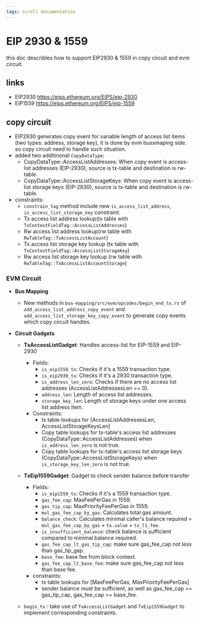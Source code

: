 ```yaml
---
tags: scroll documentation
---
```


# EIP 2930 & 1559
this doc describles how to support EIP2930 & 1559 in copy circuit and evm circuit.
## links
  - EIP2930 https://eips.ethereum.org/EIPS/eip-2930
  - EIP1559 https://eips.ethereum.org/EIPS/eip-1559

## copy circuit
  - EIP2930 generates copy event for variable length of access list items (two types: address, storage key), it is done by evm bussmaping side. so copy circuit need to handle such situation.
  - added two additinonal `CopyDataType`: 
    - CopyDataType::AccessListAddresses:  When copy event is access-list addresses (EIP-2930), source is tx-table and destination is rw-table.
    - CopyDataType::AccessListStorageKeys: When copy event is access-list storage keys (EIP-2930), source is  tx-table and destination is rw-table.
  - constraints: 
    - `constrain_tag` method include new `is_access_list_address`, `is_access_list_storage_key` constraint.
    - Tx access list address lookup(tx table with `TxContextFieldTag::AccessListAddresses`)
    - Rw access list address lookup(rw table with `RwTableTag::TxAccessListAccount`)
    - Tx access list storage key lookup (tx table with `TxContextFieldTag::AccessListStorageKey`)
    - Rw access list storage key lookup (rw table with `RwTableTag::TxAccessListAccountStorage`)

### EVM Circuit

- **Bus Mapping**
  - New methods in `bus-mapping/src/evm/opcodes/begin_end_tx.rs` of `add_access_list_address_copy_event` and `add_access_list_storage_key_copy_event` to generate copy events which copy circuit handles.

- **Circuit Gadgets**
  - **TxAccessListGadget**: Handles access-list for EIP-1559 and EIP-2930
    - Fields:
      - `is_eip1559_tx`: Checks if it's a 1559 transaction type.
      - `is_eip2930_tx`: Checks if it's a 2930 transaction type.
      - `is_address_len_zero`: Checks if there are no access list addresses (AccessListAddressesLen == 0).
      - `address_len`: Length of access list addresses.
      - `storage_key_len`: Length of storage keys under one access list address item.
    - Constraints:
      - tx table lookups for [AccessListAddressesLen, AccessListStorageKeysLen]
      - Copy table lookups for tx-table's access list addresses (CopyDataType::AccessListAddresses) when `is_address_len_zero` is not true.
      - Copy table lookups for tx-table's access list storage keys (CopyDataType::AccessListStorageKeys) when `is_storage_key_len_zero` is not true.

  - **TxEip1559Gadget**: Gadget to check sender balance before transfer
    - Fields:
      - `is_eip1559_tx`: Checks if it's a 1559 transaction type.
      - `gas_fee_cap`: MaxFeePerGas in 1559.
      - `gas_tip_cap`: MaxPriorityFeePerGas in 1559.
      - `mul_gas_fee_cap_by_gas`: Calculates total gas amount.
      - `balance_check`: Calculates minimal caller's balance required = `mul_gas_fee_cap_by_gas` + `tx.value` + `tx_l1_fee`.
      - `is_insufficient_balance`: check balance is sufficient compared to 
      minimal balance required.
      - `gas_fee_cap_lt_gas_tip_cap`: make sure gas_fee_cap not less than gas_tip_gap.
      - `base_fee`: base fee from block context.
      - `gas_fee_cap_lt_base_fee`: make sure gas_fee_cap not less than base fee.
    - constraints:
      - tx table lookups for [MaxFeePerGas, MaxPriorityFeePerGas]
      - sender balance must be sufficient, as well as gas_fee_cap >= gas_tip_cap, gas_fee_cap >= base_fee.
   - `begin_tx` : take use of `TxAccessListGadget` and `TxEip1559Gadget` to implement corresponding constraints. 
